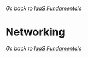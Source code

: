 ###### Go back to [IaaS Fundamentals](0-iaas-fundamentals.md#delivery-guide)

# Networking










###### Go back to [IaaS Fundamentals](0-iaas-fundamentals.md#delivery-guide)